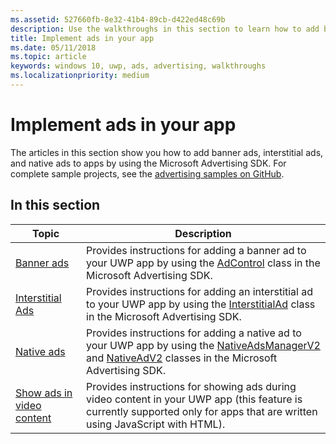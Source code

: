 ```yaml
---
ms.assetid: 527660fb-8e32-41b4-89cb-d422ed48c69b
description: Use the walkthroughs in this section to learn how to add banner ads, interstitial ads, and native ads to apps by using the Microsoft Advertising SDK.
title: Implement ads in your app
ms.date: 05/11/2018
ms.topic: article
keywords: windows 10, uwp, ads, advertising, walkthroughs
ms.localizationpriority: medium
---
```

# Implement ads in your app

The articles in this section show you how to add banner ads, interstitial ads, and native ads to apps by using the Microsoft Advertising SDK. For complete sample projects, see the [advertising samples on GitHub](https://aka.ms/githubads).

## In this section

|  Topic    | Description |               
|----------|-------|
| [Banner ads](banner-ads.md)     | Provides instructions for adding a banner ad to your UWP app by using the [AdControl](https://docs.microsoft.com/uwp/api/microsoft.advertising.winrt.ui.adcontrol) class in the Microsoft Advertising SDK.        |
| [Interstitial Ads](interstitial-ads.md)    | Provides instructions for adding an interstitial ad to your UWP app by using the [InterstitialAd](https://docs.microsoft.com/uwp/api/microsoft.advertising.winrt.ui.interstitialad) class in the Microsoft Advertising SDK.       |
| [Native ads](native-ads.md)       | Provides instructions for adding a native ad to your UWP app by using the [NativeAdsManagerV2](https://docs.microsoft.com/uwp/api/microsoft.advertising.winrt.ui.nativeadsmanagerv2) and [NativeAdV2](https://docs.microsoft.com/uwp/api/microsoft.advertising.winrt.ui.nativeadv2) classes in the Microsoft Advertising SDK.  |
| [Show ads in video content](add-advertisements-to-video-content.md)     |  Provides instructions for showing ads during video content in your UWP app (this feature is currently supported only for apps that are written using JavaScript with HTML). |



 

 
